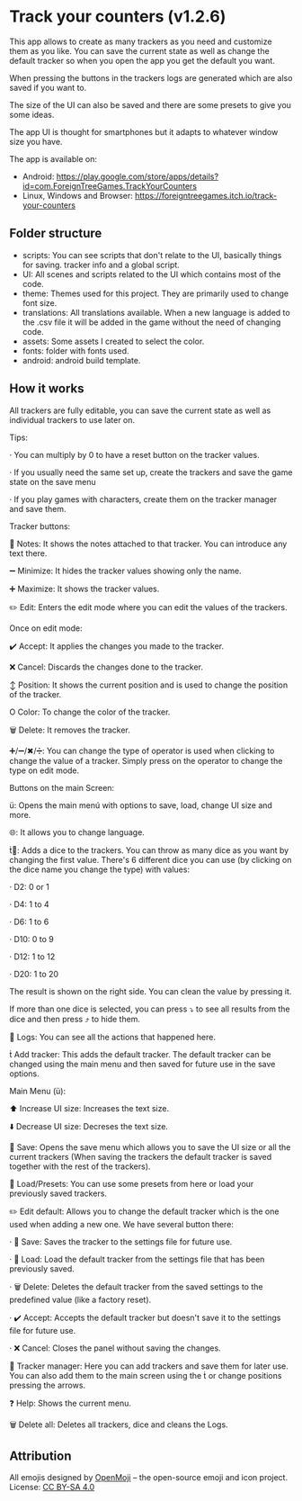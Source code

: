 # Track your counters (v1.2.6)
This app allows to create as many trackers as you need and customize them as you like. You can save the current state as well as change the default tracker so when you open the app you get the default you want.

When pressing the buttons in the trackers logs are generated which are also saved if you want to.

The size of the UI can also be saved and there are some presets to give you some ideas.

The app UI is thought for smartphones but it adapts to whatever window size you have.

The app is available on:
- Android: https://play.google.com/store/apps/details?id=com.ForeignTreeGames.TrackYourCounters
- Linux, Windows and Browser: https://foreigntreegames.itch.io/track-your-counters

## Folder structure
- scripts: You can see scripts that don't relate to the UI, basically things for saving. tracker info and a global script.
- UI: All scenes and scripts related to the UI which contains most of the code.
- theme: Themes used for this project. They are primarily used to change font size.
- translations: All translations available. When a new language is added to the .csv file it will be added in the game without the need of changing code.
- assets: Some assets I created to select the color.
- fonts: folder with fonts used.
- android: android build template.

## How it works

All trackers are fully editable, you can save the current state as well as individual trackers to use later on.

Tips:

· You can multiply by 0 to have a reset button on the tracker values.

· If you usually need the same set up, create the trackers and save the game state on the save menu

· If you play games with characters, create them on the tracker manager and save them.

Tracker buttons:

📝 Notes: It shows the notes attached to that tracker. You can introduce any text there.

➖ Minimize: It hides the tracker values showing only the name.

➕ Maximize: It shows the tracker values.

✏️ Edit: Enters the edit mode where you can edit the values of the trackers.

Once on edit mode:

✔️ Accept: It applies the changes you made to the tracker.

❌ Cancel: Discards the changes done to the tracker.

↕ Position: It shows the current position and is used to change the position of the tracker.

O Color: To change the color of the tracker.

🗑️ Delete: It removes the tracker.

➕/➖/✖/➗: You can change the type of operator is used when clicking to change the value of a tracker. Simply press on the operator to change the type on edit mode.

Buttons on the main Screen:

: Opens the main menú with options to save, load, change UI size and more.

🌐: It allows you to change language.

🎲: Adds a dice to the trackers. You can throw as many dice as you want by changing the first value. There's 6 different dice you can use (by clicking on the dice name you change the type) with values:

  · D2: 0 or 1

  · D4: 1 to 4

  · D6: 1 to 6

  · D10: 0 to 9

  · D12: 1 to 12

  · D20: 1 to 20

  The result is shown on the right side. You can clean the value by pressing it.

  If more than one dice is selected, you can press ⤵ to see all results from the dice and then press ⤴ to hide them.

📑 Logs: You can see all the actions that happened here.

 Add tracker: This adds the default tracker. The default tracker can be changed using the main menu and then saved for future use in the save options.

Main Menu ():

⬆️ Increase UI size: Increases the text size.

⬇️ Decrease UI size: Decreses the text size.

📎 Save: Opens the save menu which allows you to save the UI size or all the current trackers (When saving the trackers the default tracker is saved together with the rest of the trackers).

📂 Load/Presets: You can use some presets from here or load your previously saved trackers.

✏️ Edit default: Allows you to change the default tracker which is the one used when adding a new one. We have several button there:

  · 📎 Save: Saves the tracker to the settings file for future use.

  · 📂 Load: Load the default tracker from the settings file that has been previously saved.

  · 🗑️ Delete: Deletes the default tracker from the saved settings to the predefined value (like a factory reset).

  · ✔️ Accept: Accepts the default tracker but doesn't save it to the settings file for future use.

  · ❌ Cancel: Closes the panel without saving the changes.

📑 Tracker manager: Here you can add trackers and save them for later use. You can also add them to the main screen using the  or change positions pressing the arrows.

❓ Help: Shows the current menu.

🗑️ Delete all: Deletes all trackers, dice and cleans the Logs.


## Attribution

All emojis designed by [OpenMoji](https://openmoji.org/) – the open-source emoji and icon project. License: [CC BY-SA 4.0](https://creativecommons.org/licenses/by-sa/4.0/)
